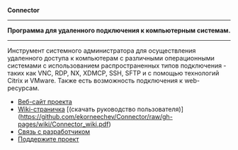 **Connector**
_ _ _ _ _ _ _ _ _ _ _ _ _ _ _ _ _ _ _ _ _ _ _ _ _ _ _ _ _ _ _ _ _ _ _ _ 
**Программа для удаленного подключения к компьютерным системам.**
_ _ _ _ _ _ _ _ _ _ _ _ _ _ _ _ _ _ _ _ _ _ _ _ _ _ _ _ _ _ _ _ _ _ _ _ 
Инструмент системного администратора для осуществления удаленного доступа к компьютерам с различными операционными системами с использованием распространенных типов подключения - таких как VNC, RDP, NX, XDMCP, SSH, SFTP и с помощью технологий Citrix и VMware. Также есть возможность подключения к web-ресурсам.

* [Веб-сайт проекта](http://ekorneechev.github.io/Connector)
* [Wiki-страничка](https://github.com/ekorneechev/Connector/wiki) [(скачать руководство пользователя)] (https://github.com/ekorneechev/Connector/raw/gh-pages/wiki/Connector_wiki.pdf)
* [Связь с разработчиком](mailto:ekorneechev@gmail.com)
* [Поддержите проект](http://ekorneechev.github.io/Connector/donate.html)
